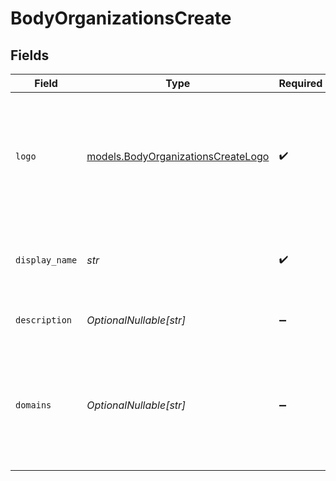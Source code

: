 # BodyOrganizationsCreate


## Fields

| Field                                                                                            | Type                                                                                             | Required                                                                                         | Description                                                                                      | Example                                                                                          |
| ------------------------------------------------------------------------------------------------ | ------------------------------------------------------------------------------------------------ | ------------------------------------------------------------------------------------------------ | ------------------------------------------------------------------------------------------------ | ------------------------------------------------------------------------------------------------ |
| `logo`                                                                                           | [models.BodyOrganizationsCreateLogo](../models/bodyorganizationscreatelogo.md)                   | :heavy_check_mark:                                                                               | The organization logo image file to upload. Must be a PNG file and 120x120 pixels.               |                                                                                                  |
| `display_name`                                                                                   | *str*                                                                                            | :heavy_check_mark:                                                                               | The human-readable display name of the organization                                              | My Great Org                                                                                     |
| `description`                                                                                    | *OptionalNullable[str]*                                                                          | :heavy_minus_sign:                                                                               | Description of the organization                                                                  | An organization that does great things with agentic AI                                           |
| `domains`                                                                                        | *OptionalNullable[str]*                                                                          | :heavy_minus_sign:                                                                               | Comma-delimited list of domains that users at the organization may have in their email addresses | mygreatorg.com,mygreatorg.org                                                                    |